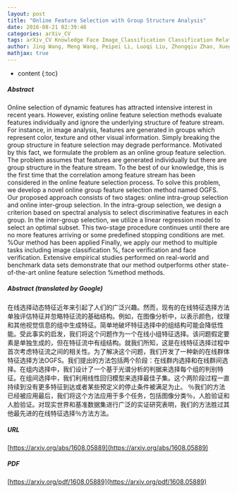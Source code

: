 ```yaml
---
layout: post
title: "Online Feature Selection with Group Structure Analysis"
date: 2016-08-21 02:39:48
categories: arXiv_CV
tags: arXiv_CV Knowledge Face Image_Classification Classification Relation
author: Jing Wang, Meng Wang, Peipei Li, Luoqi Liu, Zhongqiu Zhao, Xuegang Hu, Xindong Wu
mathjax: true
---
```


* content
{:toc}

##### Abstract
Online selection of dynamic features has attracted intensive interest in recent years. However, existing online feature selection methods evaluate features individually and ignore the underlying structure of feature stream. For instance, in image analysis, features are generated in groups which represent color, texture and other visual information. Simply breaking the group structure in feature selection may degrade performance. Motivated by this fact, we formulate the problem as an online group feature selection. The problem assumes that features are generated individually but there are group structure in the feature stream. To the best of our knowledge, this is the first time that the correlation among feature stream has been considered in the online feature selection process. To solve this problem, we develop a novel online group feature selection method named OGFS. Our proposed approach consists of two stages: online intra-group selection and online inter-group selection. In the intra-group selection, we design a criterion based on spectral analysis to select discriminative features in each group. In the inter-group selection, we utilize a linear regression model to select an optimal subset. This two-stage procedure continues until there are no more features arriving or some predefined stopping conditions are met. %Our method has been applied Finally, we apply our method to multiple tasks including image classification %, face verification and face verification. Extensive empirical studies performed on real-world and benchmark data sets demonstrate that our method outperforms other state-of-the-art online feature selection %method methods.

##### Abstract (translated by Google)
在线选择动态特征近年来引起了人们的广泛兴趣。然而，现有的在线特征选择方法单独评估特征并忽略特征流的基础结构。例如，在图像分析中，以表示颜色，纹理和其他视觉信息的组中生成特征。简单地破坏特征选择中的组结构可能会降低性能。受此事实的启发，我们将这个问题作为一个在线小组特征选择。该问题假定要素是单独生成的，但在特征流中有组结构。就我们所知，这是在线特征选择过程中首次考虑特征流之间的相关性。为了解决这个问题，我们开发了一种新的在线群体特征选择方法OGFS。我们提出的方法包括两个阶段：在线群内选择和在线群间选择。在组内选择中，我们设计了一个基于光谱分析的判据来选择每个组的判别特征。在组间选择中，我们利用线性回归模型来选择最佳子集。这个两阶段过程一直持续到没有更多特征到达或者某些预定义的停止条件被满足为止。 ％我们的方法已经被应用最后，我们将这个方法应用于多个任务，包括图像分类％，人脸验证和人脸验证。对现实世界和基准数据集进行广泛的实证研究表明，我们的方法胜过其他最先进的在线特征选择％方法方法。

##### URL
[https://arxiv.org/abs/1608.05889](https://arxiv.org/abs/1608.05889)

##### PDF
[https://arxiv.org/pdf/1608.05889](https://arxiv.org/pdf/1608.05889)


